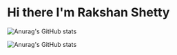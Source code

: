 # Hi there I'm Rakshan Shetty

![Anurag's GitHub stats](https://github-readme-stats.vercel.app/api?username=rakshan001&show_icons=true&theme=transparent)

![Anurag's GitHub stats](https://github-readme-stats.vercel.app/api?username=rakshan001&show_icons=true&theme=radical)
